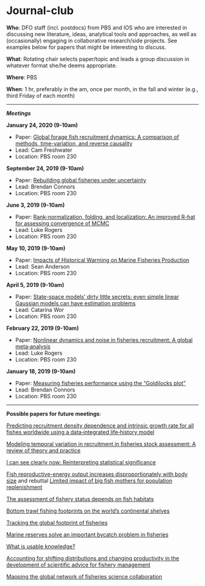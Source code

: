 # Journal-club

**Who**: DFO staff (incl. postdocs) from PBS and IOS who are interested in discussing new literature, ideas, analytical tools and approaches, as well as (occasionally) engaging in collaborative research/side projects. See examples below for papers that might be interesting to discuss.

**What**: Rotating chair selects paper/topic and leads a group discussion in whatever format she/he deems appropriate.

**Where**: PBS

**When**: 1 hr, preferably in the am, once per month, in the fall and winter (e.g., third Friday of each month)

-------------------------------------------------------------------------------------------------------------------

_**Meetings**_

**January 24, 2020 (9-10am)**

- Paper: [Global forage fish recruitment dynamics: A comparison of methods, time-variation, and reverse causality](https://www.sciencedirect.com/science/article/abs/pii/S0165783619300074)
- Lead: Cam Freshwater
- Location: PBS room 230

**September 24, 2019 (9-10am)**

- Paper: [Rebuilding global fisheries under uncertainty](https://www.pnas.org/content/pnas/116/32/15985.full.pdf)
- Lead: Brendan Connors
- Location: PBS room 230

**June 3, 2019 (9-10am)**

- Paper: [Rank-normalization, folding, and localization: An improved R-hat for assessing convergence of MCMC](https://arxiv.org/abs/1903.08008)
- Lead: Luke Rogers
- Location: PBS room 230

**May 10, 2019 (9-10am)**

- Paper: [Impacts of Historical Warming on Marine Fisheries Production](https://science.sciencemag.org/content/363/6430/979)
- Lead: Sean Anderson
- Location: PBS room 230

**April 5, 2019 (9-10am)**

- Paper: [State-space models’ dirty little secrets: even simple linear Gaussian models can have estimation problems](https://www.nature.com/articles/srep26677)
- Lead: Catarina Wor
- Location: PBS room 230

**February 22, 2019 (9-10am)**

- Paper: [Nonlinear dynamics and noise in fisheries recruitment: A global meta‐analysis](https://onlinelibrary.wiley.com/doi/full/10.1111/faf.12304)
- Lead: Luke Rogers
- Location: PBS room 230

**January 18, 2019 (9-10am)**

- Paper: [Measuring fisheries performance using the “Goldilocks plot”](https://academic.oup.com/icesjms/advance-article/doi/10.1093/icesjms/fsy138/5133277)
- Lead: Brendan Connors
- Location: PBS room 230


-------------------------------------------------------------------------------------------------------------------


**Possible papers for future meetings**: 

[Predicting recruitment density dependence and intrinsic growth rate for all fishes worldwide using a data‐integrated life‐history model](https://onlinelibrary.wiley.com/doi/abs/10.1111/faf.12427)

[Modeling temporal variation in recruitment in fisheries stock assessment: A review of theory and practice](https://www.sciencedirect.com/science/article/abs/pii/S0165783618303564)

[I can see clearly now: Reinterpreting statistical significance](https://besjournals.onlinelibrary.wiley.com/doi/full/10.1111/2041-210X.13159)

[Fish reproductive-energy output increases disproportionately with body size](http://science.sciencemag.org/content/360/6389/642) and rebuttal [Limited impact of big fish mothers for population replenishment](http://www.nrcresearchpress.com/doi/full/10.1139/cjfas-2018-0354#.XE_f789KhE4)
 

[The assessment of fishery status depends on fish habitats](https://onlinelibrary.wiley.com/doi/full/10.1111/faf.12318)
 
[Bottom trawl fishing footprints on the world’s continental shelves](http://www.pnas.org/content/115/43/E10275)
 
[Tracking the global footprint of fisheries](http://science.sciencemag.org/content/359/6378/904)
 
[Marine reserves solve an important bycatch problem in fisheries](http://www.pnas.org/content/114/34/8927.full)

[What is usable knowledge?](http://www.nrcresearchpress.com/doi/abs/10.1139/cjfas-2017-0305#.W_Q2gYjwYuW)


[Accounting for shifting distributions and changing productivity in the development of scientific advice for fishery management](https://academic.oup.com/icesjms/advance-article-abstract/doi/10.1093/icesjms/fsz048/5474997)

[Mapping the global network of fisheries science collaboration](https://onlinelibrary.wiley.com/doi/epdf/10.1111/faf.123797)
